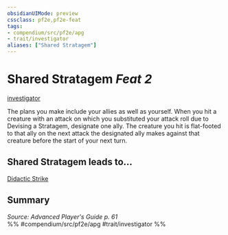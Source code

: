 ```yaml
---
obsidianUIMode: preview
cssclass: pf2e,pf2e-feat
tags:
- compendium/src/pf2e/apg
- trait/investigator
aliases: ["Shared Stratagem"]
---
```

# Shared Stratagem  *Feat 2*  
[investigator](rules/traits/investigator-apg.md)  


The plans you make include your allies as well as yourself. When you hit a creature with an attack on which you substituted your attack roll due to Devising a Stratagem, designate one ally. The creature you hit is flat-footed to that ally on the next attack the designated ally makes against that creature before the start of your next turn.

## Shared Stratagem leads to...

[Didactic Strike](compendium/feats/didactic-strike-apg.md)

## Summary

*Source: Advanced Player's Guide p. 61*  
%% #compendium/src/pf2e/apg #trait/investigator %%